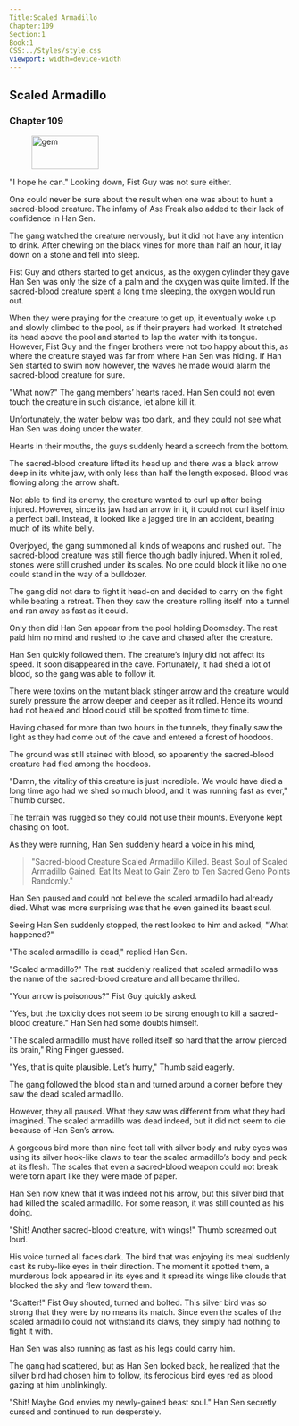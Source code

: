 ```yaml
---
Title:Scaled Armadillo 
Chapter:109 
Section:1 
Book:1 
CSS:../Styles/style.css 
viewport: width=device-width
---
```

  
## Scaled Armadillo
### Chapter 109
  
<figure>
	<img src="../Images/gem.gif" alt="gem" id="gem" width="120" height="60" />
</figure>
  

  
"I hope he can." Looking down, Fist Guy was not sure either.

One could never be sure about the result when one was about to hunt a sacred-blood creature. The infamy of Ass Freak also added to their lack of confidence in Han Sen.

The gang watched the creature nervously, but it did not have any intention to drink. After chewing on the black vines for more than half an hour, it lay down on a stone and fell into sleep.

Fist Guy and others started to get anxious, as the oxygen cylinder they gave Han Sen was only the size of a palm and the oxygen was quite limited. If the sacred-blood creature spent a long time sleeping, the oxygen would run out.

When they were praying for the creature to get up, it eventually woke up and slowly climbed to the pool, as if their prayers had worked. It stretched its head above the pool and started to lap the water with its tongue. However, Fist Guy and the finger brothers were not too happy about this, as where the creature stayed was far from where Han Sen was hiding. If Han Sen started to swim now however, the waves he made would alarm the sacred-blood creature for sure.

"What now?" The gang members’ hearts raced. Han Sen could not even touch the creature in such distance, let alone kill it.

Unfortunately, the water below was too dark, and they could not see what Han Sen was doing under the water.

Hearts in their mouths, the guys suddenly heard a screech from the bottom.

The sacred-blood creature lifted its head up and there was a black arrow deep in its white jaw, with only less than half the length exposed. Blood was flowing along the arrow shaft.

Not able to find its enemy, the creature wanted to curl up after being injured. However, since its jaw had an arrow in it, it could not curl itself into a perfect ball. Instead, it looked like a jagged tire in an accident, bearing much of its white belly.

Overjoyed, the gang summoned all kinds of weapons and rushed out. The sacred-blood creature was still fierce though badly injured. When it rolled, stones were still crushed under its scales. No one could block it like no one could stand in the way of a bulldozer.

The gang did not dare to fight it head-on and decided to carry on the fight while beating a retreat. Then they saw the creature rolling itself into a tunnel and ran away as fast as it could.

Only then did Han Sen appear from the pool holding Doomsday. The rest paid him no mind and rushed to the cave and chased after the creature.

Han Sen quickly followed them. The creature’s injury did not affect its speed. It soon disappeared in the cave. Fortunately, it had shed a lot of blood, so the gang was able to follow it.

There were toxins on the mutant black stinger arrow and the creature would surely pressure the arrow deeper and deeper as it rolled. Hence its wound had not healed and blood could still be spotted from time to time.

Having chased for more than two hours in the tunnels, they finally saw the light as they had come out of the cave and entered a forest of hoodoos.

The ground was still stained with blood, so apparently the sacred-blood creature had fled among the hoodoos.

"Damn, the vitality of this creature is just incredible. We would have died a long time ago had we shed so much blood, and it was running fast as ever," Thumb cursed.

The terrain was rugged so they could not use their mounts. Everyone kept chasing on foot.

As they were running, Han Sen suddenly heard a voice in his mind, 

> "Sacred-blood Creature Scaled Armadillo Killed. Beast Soul of Scaled Armadillo Gained. Eat Its Meat to Gain Zero to Ten Sacred Geno Points Randomly."

Han Sen paused and could not believe the scaled armadillo had already died. What was more surprising was that he even gained its beast soul.

Seeing Han Sen suddenly stopped, the rest looked to him and asked, "What happened?"

"The scaled armadillo is dead," replied Han Sen.

"Scaled armadillo?" The rest suddenly realized that scaled armadillo was the name of the sacred-blood creature and all became thrilled.

"Your arrow is poisonous?" Fist Guy quickly asked.

"Yes, but the toxicity does not seem to be strong enough to kill a sacred-blood creature." Han Sen had some doubts himself.

"The scaled armadillo must have rolled itself so hard that the arrow pierced its brain," Ring Finger guessed.

"Yes, that is quite plausible. Let’s hurry," Thumb said eagerly.

The gang followed the blood stain and turned around a corner before they saw the dead scaled armadillo.

However, they all paused. What they saw was different from what they had imagined. The scaled armadillo was dead indeed, but it did not seem to die because of Han Sen’s arrow.

A gorgeous bird more than nine feet tall with silver body and ruby eyes was using its silver hook-like claws to tear the scaled armadillo’s body and peck at its flesh. The scales that even a sacred-blood weapon could not break were torn apart like they were made of paper.

Han Sen now knew that it was indeed not his arrow, but this silver bird that had killed the scaled armadillo. For some reason, it was still counted as his doing.

"Shit! Another sacred-blood creature, with wings!" Thumb screamed out loud.

His voice turned all faces dark. The bird that was enjoying its meal suddenly cast its ruby-like eyes in their direction. The moment it spotted them, a murderous look appeared in its eyes and it spread its wings like clouds that blocked the sky and flew toward them.

"Scatter!" Fist Guy shouted, turned and bolted. This silver bird was so strong that they were by no means its match. Since even the scales of the scaled armadillo could not withstand its claws, they simply had nothing to fight it with.

Han Sen was also running as fast as his legs could carry him.

The gang had scattered, but as Han Sen looked back, he realized that the silver bird had chosen him to follow, its ferocious bird eyes red as blood gazing at him unblinkingly.

"Shit! Maybe God envies my newly-gained beast soul." Han Sen secretly cursed and continued to run desperately.